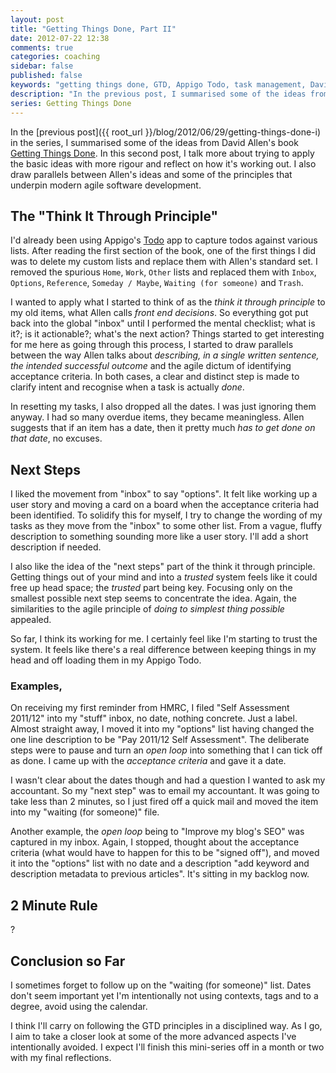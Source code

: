```yaml
---
layout: post
title: "Getting Things Done, Part II"
date: 2012-07-22 12:38
comments: true
categories: coaching
sidebar: false
published: false
keywords: "getting things done, GTD, Appigo Todo, task management, David Allen, Stree-free productivity, agile vs GTD"
description: "In the previous post, I summarised some of the ideas from David Allen's book Getting Things Done. In this post, I talk more about applying the basic ideas and reflect on how it's working out. I also talk about parallels between GTD and agile software development"
series: Getting Things Done
---
```


In the [previous post]({{ root_url }}/blog/2012/06/29/getting-things-done-i) in the series, I summarised some of the ideas from David Allen's book [Getting Things Done](http://www.amazon.co.uk/gp/product/0749922648/ref=as_li_qf_sp_asin_il_tl?ie=UTF8&tag=diyfiesta&linkCode=as2&camp=1634&creative=6738&creativeASIN=0749922648). In this second post, I talk more about trying to apply the basic ideas with more rigour and reflect on how it's working out. I also draw parallels between Allen's ideas and some of the principles that underpin modern agile software development.

<!-- more -->

## The "Think It Through Principle"

I'd already been using Appigo's [Todo](http://www.appigo.com/todo) app to capture todos against various lists. After reading the first section of the book, one of the first things I did was to delete my custom lists and replace them with Allen's standard set. I removed the spurious `Home`, `Work`, `Other` lists and replaced them with `Inbox`, `Options`, `Reference`, `Someday / Maybe`, `Waiting (for someone)` and `Trash`.

I wanted to apply what I started to think of as the _think it through principle_ to my old items, what Allen calls _front end decisions_. So everything got put back into the global "inbox" until I performed the mental checklist; what is it?; is it actionable?; what's the next action? Things started to get interesting for me here as going through this process, I started to draw parallels between the way Allen talks about _describing, in a single written sentence, the intended successful outcome_ and the agile dictum of identifying acceptance criteria. In both cases, a clear and distinct step is made to clarify intent and recognise when a task is actually _done_.

In resetting my tasks, I also dropped all the dates. I was just ignoring them anyway. I had so many overdue items, they became meaningless. Allen suggests that if an item has a date, then it pretty much _has to get done on that date_, no excuses.


## Next Steps

I liked the movement from "inbox" to say "options". It felt like working up a user story and moving a card on a board when the acceptance criteria had been identified. To solidify this for myself, I try to change the wording of my tasks as they move from the "inbox" to some other list. From a vague, fluffy description to something sounding more like a user story. I'll add a short description if needed.

I also like the idea of the "next steps" part of the think it through principle. Getting things out of your mind and into a _trusted_ system feels like it could free up head space; the _trusted_ part being key. Focusing only on the smallest possible next step seems to concentrate the idea. Again, the similarities to the agile principle of _doing to simplest thing possible_ appealed.

So far, I think its working for me. I certainly feel like I'm starting to trust the system. It feels like there's a real difference between keeping things in my head and off loading them in my Appigo Todo.

### Examples,

On receiving my first reminder from HMRC, I filed "Self Assessment 2011/12" into my "stuff" inbox, no date, nothing concrete. Just a label. Almost straight away, I moved it into my "options" list having changed the one line description to be "Pay 2011/12 Self Assessment". The deliberate steps were to pause and turn an _open loop_ into something that I can tick off as done. I came up with the _acceptance criteria_ and gave it a date.

I wasn't clear about the dates though and had a question I wanted to ask my accountant. So my "next step" was to email my accountant. It was going to take less than 2 minutes, so I just fired off a quick mail and moved the item into my "waiting (for someone)" file.

Another example, the _open loop_ being to "Improve my blog's SEO" was captured in my inbox. Again, I stopped, thought about the acceptance criteria (what would have to happen for this to be "signed off"), and moved it into the "options" list with no date and a description "add keyword and description metadata to previous articles". It's sitting in my backlog now.


## 2 Minute Rule

?

## Conclusion so Far

I sometimes forget to follow up on the "waiting (for someone)" list.
Dates don't seem important yet
I'm intentionally not using contexts, tags and to a degree, avoid using the calendar.


I think I'll carry on following the GTD principles in a disciplined way. As I go, I aim to take a closer look at some of the more advanced aspects I've intentionally avoided. I expect I'll finish this mini-series off in a month or two with my final reflections.
